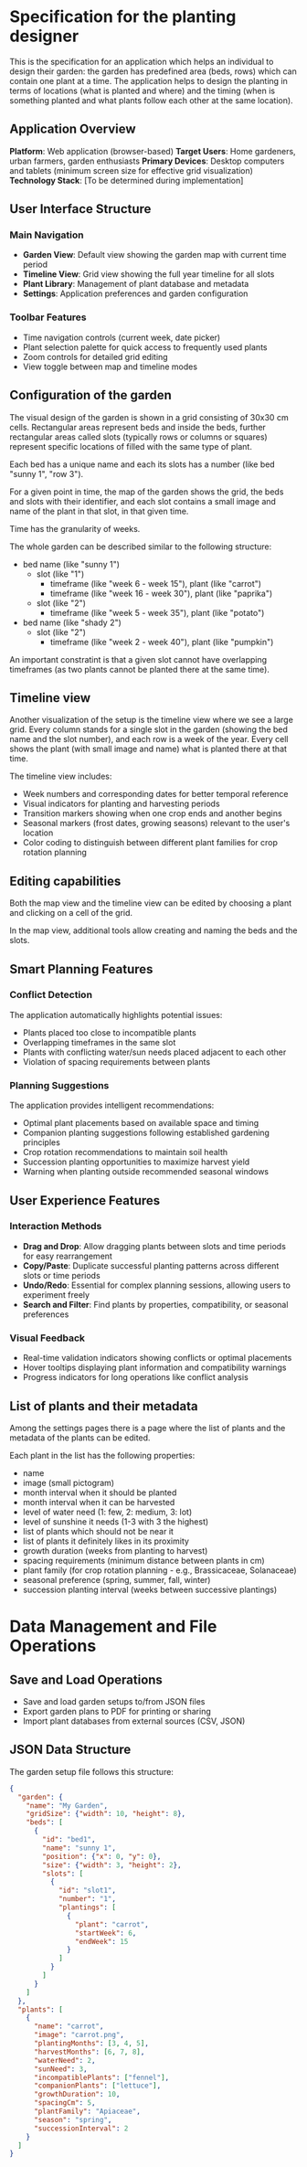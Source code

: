 # Specification for the planting designer

This is the specification for an application which helps an individual to design their garden: the garden has predefined area (beds, rows) which can contain one plant at a time. The application helps to design the planting in terms of locations (what is planted and where) and the timing (when is something planted and what plants follow each other at the same location).

## Application Overview

**Platform**: Web application (browser-based)
**Target Users**: Home gardeners, urban farmers, garden enthusiasts
**Primary Devices**: Desktop computers and tablets (minimum screen size for effective grid visualization)
**Technology Stack**: [To be determined during implementation]

## User Interface Structure

### Main Navigation
- **Garden View**: Default view showing the garden map with current time period
- **Timeline View**: Grid view showing the full year timeline for all slots
- **Plant Library**: Management of plant database and metadata
- **Settings**: Application preferences and garden configuration

### Toolbar Features
- Time navigation controls (current week, date picker)
- Plant selection palette for quick access to frequently used plants
- Zoom controls for detailed grid editing
- View toggle between map and timeline modes

## Configuration of the garden

The visual design of the garden is shown in a grid consisting of 30x30 cm cells. Rectangular areas represent beds and inside the beds, further rectangular areas called slots (typically rows or columns or squares) represent specific locations of filled with the same type of plant.

Each bed has a unique name and each its slots has a number (like bed "sunny 1", "row 3").

For a given point in time, the map of the garden shows the grid, the beds and slots with their identifier, and each slot contains a small image and name of the plant in that slot, in that given time.

Time has the granularity of weeks.

The whole garden can be described similar to the following structure:

- bed name (like "sunny 1")
    - slot (like "1")
        - timeframe (like "week 6 - week 15"), plant (like "carrot")
        - timeframe (like "week 16 - week 30"), plant (like "paprika")
    - slot (like "2")
        - timeframe (like "week 5 - week 35"), plant (like "potato")
- bed name (like "shady 2")
    - slot (like "2")
        - timeframe (like "week 2 - week 40"), plant (like "pumpkin")

An important constratint is that a given slot cannot have overlapping timeframes (as two plants cannot be planted there at the same time).

## Timeline view

Another visualization of the setup is the timeline view where we see a large grid. Every column stands for a single slot in the garden (showing the bed name and the slot number), and each row is a week of the year. Every cell shows the plant (with small image and name) what is planted there at that time.

The timeline view includes:
- Week numbers and corresponding dates for better temporal reference
- Visual indicators for planting and harvesting periods
- Transition markers showing when one crop ends and another begins
- Seasonal markers (frost dates, growing seasons) relevant to the user's location
- Color coding to distinguish between different plant families for crop rotation planning

## Editing capabilities

Both the map view and the timeline view can be edited by choosing a plant and clicking on a cell of the grid.

In the map view, additional tools allow creating and naming the beds and the slots.

## Smart Planning Features

### Conflict Detection
The application automatically highlights potential issues:
- Plants placed too close to incompatible plants
- Overlapping timeframes in the same slot
- Plants with conflicting water/sun needs placed adjacent to each other
- Violation of spacing requirements between plants

### Planning Suggestions
The application provides intelligent recommendations:
- Optimal plant placements based on available space and timing
- Companion planting suggestions following established gardening principles
- Crop rotation recommendations to maintain soil health
- Succession planting opportunities to maximize harvest yield
- Warning when planting outside recommended seasonal windows

## User Experience Features

### Interaction Methods
- **Drag and Drop**: Allow dragging plants between slots and time periods for easy rearrangement
- **Copy/Paste**: Duplicate successful planting patterns across different slots or time periods
- **Undo/Redo**: Essential for complex planning sessions, allowing users to experiment freely
- **Search and Filter**: Find plants by properties, compatibility, or seasonal preferences

### Visual Feedback
- Real-time validation indicators showing conflicts or optimal placements
- Hover tooltips displaying plant information and compatibility warnings
- Progress indicators for long operations like conflict analysis

## List of plants and their metadata

Among the settings pages there is a page where the list of plants and the metadata of the plants can be edited.

Each plant in the list has the following properties:

- name
- image (small pictogram)
- month interval when it should be planted
- month interval when it can be harvested
- level of water need (1: few, 2: medium, 3: lot)
- level of sunshine it needs (1-3 with 3 the highest)
- list of plants which should not be near it
- list of plants it definitely likes in its proximity
- growth duration (weeks from planting to harvest)
- spacing requirements (minimum distance between plants in cm)
- plant family (for crop rotation planning - e.g., Brassicaceae, Solanaceae)
- seasonal preference (spring, summer, fall, winter)
- succession planting interval (weeks between successive plantings)

# Data Management and File Operations

## Save and Load Operations
- Save and load garden setups to/from JSON files
- Export garden plans to PDF for printing or sharing
- Import plant databases from external sources (CSV, JSON)

## JSON Data Structure

The garden setup file follows this structure:
```json
{
  "garden": {
    "name": "My Garden",
    "gridSize": {"width": 10, "height": 8},
    "beds": [
      {
        "id": "bed1",
        "name": "sunny 1",
        "position": {"x": 0, "y": 0},
        "size": {"width": 3, "height": 2},
        "slots": [
          {
            "id": "slot1",
            "number": "1",
            "plantings": [
              {
                "plant": "carrot",
                "startWeek": 6,
                "endWeek": 15
              }
            ]
          }
        ]
      }
    ]
  },
  "plants": [
    {
      "name": "carrot",
      "image": "carrot.png",
      "plantingMonths": [3, 4, 5],
      "harvestMonths": [6, 7, 8],
      "waterNeed": 2,
      "sunNeed": 3,
      "incompatiblePlants": ["fennel"],
      "companionPlants": ["lettuce"],
      "growthDuration": 10,
      "spacingCm": 5,
      "plantFamily": "Apiaceae",
      "season": "spring",
      "successionInterval": 2
    }
  ]
}
```
